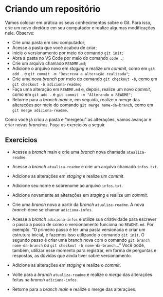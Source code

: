 # Criando um repositório

Vamos colocar em prática os seus conhecimentos sobre o Git. Para isso, crie um novo diretório em seu computador e realize algumas modificações nele. Observe:

- Crie uma pasta em seu computador;
- Acesse a pasta que você acabou de criar;
- Inicie o versionamento por meio do comando `git init`;
- Abra a pasta no VS Code por meio do comando `code .`;
- Crie um arquivo chamado `README.md`;
- Adicione o arquivo novo em _staging_ e realize um _commit_, como em `git add .` e `git commit -m "Descreva a alteração realizada"`;
- Crie uma nova _branch_ por meio do comando `git checkout -b`, como em `git checkout -b adiciona-readme`;
- Faça uma alteração em `README.md` e, depois, realize um novo _commit_, como em `git add .` e `git commit -m "Alterando o README"`;
- Retorne para a _branch main_ e, em seguida, realize o merge das alterações por meio do comando `git merge nome-da-branch`, como em `git merge adiciona-readme`.

Como você já criou a pasta e “mergeou” as alterações, vamos avançar e criar novas _branches_. Faça os exercícios a seguir.

## Exercícios

- Acesse a _branch_ main e crie uma _branch_ nova chamada `atualiza-readme`.

- Acesse a _branch_ `atualiza-readme` e crie um arquivo chamado `infos.txt`.

- Adicione as alterações em _staging_ e realize um _commit_.

- Adicione seu nome e sobrenome ao arquivo `infos.txt`.

- Adicione novamente as alterações em _staging_ e realize um _commit_.

- Crie uma _branch_ nova a partir da _branch_ `atualiza-readme`. A nova _branch_ deve se chamar `adiciona-infos`.

- Acesse a _branch_ `adiciona-infos` e utilize sua criatividade para escrever o passo a passo de como o versionamento funciona no `README.md`. Por exemplo: “O primeiro passo é ter uma pasta versionada e criar um estrutura inicial, e fazemos isso utilizando o comando `git init`. O segundo passo é criar uma branch nova com o comando `git branch nome-da-branch` ou `git checkout -b nome-da-branch`…” Você pode, também, utilizar esse momento para registrar, em forma de perguntas e respostas, as dúvidas que ainda tiver sobre versionamento.

- Adicione as alterações em _staging_ e realize o _commit_.

- Volte para a _branch_ `atualiza-readme` e realize o _merge_ das alterações feitas na _branch_ `adiciona-infos`.

- Retorne para a _branch main_ e realize o merge das alterações.
